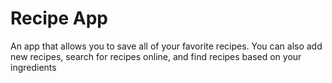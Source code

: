 # Recipe App

An app that allows you to save all of your favorite recipes.
You can also add new recipes, search for recipes online, and find recipes based on your ingredients
